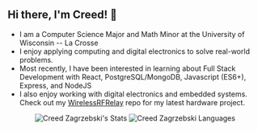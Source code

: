 ## Hi there, I'm Creed! 👋
- I am a Computer Science Major and Math Minor at the University of Wisconsin -- La Crosse
- I enjoy applying computing and digital electronics to solve real-world problems.
- Most recently, I have been interested in learning about Full Stack Development with React, PostgreSQL/MongoDB, Javascript (ES6+), Express, and NodeJS
- I also enjoy working with digital electronics and embedded systems. Check out my [WirelessRFRelay](https://github.com/czagrzebski/WirelessRFRelay) repo for my latest hardware project.  

<p align="center"> <img src="https://github-readme-stats.vercel.app/api?username=czagrzebski&theme=tokyonight&count_private=true&show_icons=true" alt="Creed Zagrzebski's Stats"> 

<img src="https://github-readme-stats.vercel.app/api/top-langs?username=czagrzebski&show_icons=true&theme=city_lights&count_private=true&layout=compact" alt="Creed Zagrzebski Languages" />

</p>